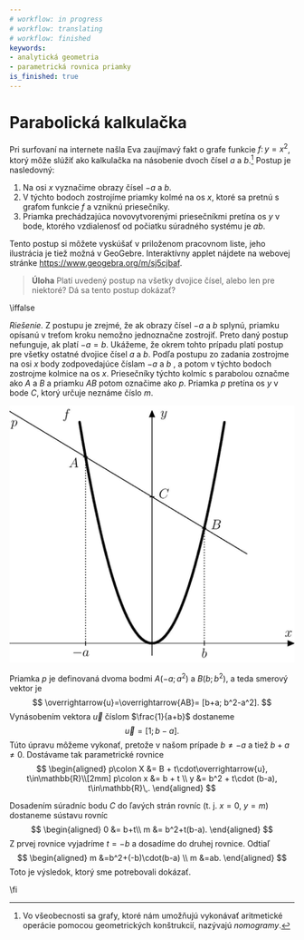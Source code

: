 ```yaml
---
# workflow: in progress
# workflow: translating
# workflow: finished
keywords:
- analytická geometria
- parametrická rovnica priamky
is_finished: true
---
```


# Parabolická kalkulačka

Pri surfovaní na internete našla Eva zaujímavý fakt o grafe funkcie $f\colon y = x^2$,
ktorý môže slúžiť ako kalkulačka na násobenie dvoch čísel $a$ a $b$.[^1]
Postup je nasledovný:


 1. Na osi $x$ vyznačime obrazy čísel  $-a$ a $b$.
 2. V týchto bodoch zostrojíme priamky kolmé na os $x$, ktoré sa pretnú s grafom funkcie $f$ a vzniknú priesečníky.
 3. Priamka prechádzajúca novovytvorenými priesečníkmi pretína os $y$ v bode, ktorého vzdialenosť od počiatku súradného systému je $ab$.
 
Tento postup si môžete vyskúšať v priloženom pracovnom liste, jeho ilustrácia je tiež možná v GeoGebre. Interaktívny applet nájdete na webovej stránke
<https://www.geogebra.org/m/sj5cjbaf>. 

> **Úloha** Platí uvedený postup na všetky dvojice čísel, alebo len pre niektoré? Dá sa tento postup dokázať?

\iffalse

*Riešenie.*
Z postupu je zrejmé, že ak obrazy čísel $-a$ a $b$ splynú, priamku opísanú v treťom kroku nemožno jednoznačne zostrojiť. Preto daný postup nefunguje, ak platí $-a=b$. Ukážeme, že okrem tohto prípadu platí postup pre všetky ostatné dvojice čísel $a$ a $b$.
Podľa postupu zo zadania zostrojme na osi $x$ body zodpovedajúce číslam $-a$ a $b$ , a potom v týchto bodoch zostrojme kolmice na os $x$. Priesečníky týchto kolmíc s parabolou označme ako $A$ a $B$ a priamku $AB$ potom označime ako $p$. Priamka $p$ pretína os $y$ v bode $C$, ktorý určuje neznáme číslo $m$.

![Ilustračný obrázok](math4you_00010.jpg)

Priamka $p$ je definovaná dvoma bodmi $A(-a;a^2)$ a $B(b;b^2)$, a teda smerový vektor je
$$
\overrightarrow{u}=\overrightarrow{AB}= [b+a; b^2-a^2].
$$ 
Vynásobením vektora $\overrightarrow{u}$ číslom $\frac{1}{a+b}$ dostaneme
$$
\overrightarrow{u}=[1; b-a].
$$ 
Túto úpravu môžeme vykonať, pretože v našom prípade $b\neq -a$ a tiež
$b+a\neq0$. Dostávame tak parametrické rovnice
$$
\begin{aligned}
p\colon X &= B + t\cdot\overrightarrow{u}, t\in\mathbb{R}\\[2mm]
p\colon x &= b + t \\
y &= b^2 + t\cdot (b-a), t\in\mathbb{R}\,.
\end{aligned}
$$ 

Dosadením súradníc bodu $C$ do ľavých strán rovníc (t. j. $x=0$, $y=m$) dostaneme sústavu rovníc
$$
\begin{aligned}
0 &= b+t\\
m &= b^2+t(b-a).
\end{aligned}
$$ 
Z prvej rovnice vyjadríme $t=-b$ a dosadíme do druhej rovnice. Odtiaľ
$$
\begin{aligned}
m &=b^2+(-b)\cdot(b-a) \\
m &=ab.
\end{aligned}
$$
Toto je výsledok, ktorý sme potrebovali dokázať.

\fi

[^1]: Vo všeobecnosti sa grafy, ktoré nám umožňujú vykonávať aritmetické operácie pomocou geometrických konštrukcií, nazývajú *nomogramy*.

